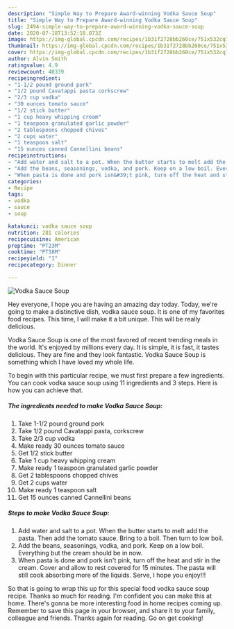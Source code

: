 ```yaml
---
description: "Simple Way to Prepare Award-winning Vodka Sauce Soup"
title: "Simple Way to Prepare Award-winning Vodka Sauce Soup"
slug: 2494-simple-way-to-prepare-award-winning-vodka-sauce-soup
date: 2020-07-18T13:52:18.073Z
image: https://img-global.cpcdn.com/recipes/1b31f2728bb260ce/751x532cq70/vodka-sauce-soup-recipe-main-photo.jpg
thumbnail: https://img-global.cpcdn.com/recipes/1b31f2728bb260ce/751x532cq70/vodka-sauce-soup-recipe-main-photo.jpg
cover: https://img-global.cpcdn.com/recipes/1b31f2728bb260ce/751x532cq70/vodka-sauce-soup-recipe-main-photo.jpg
author: Alvin Smith
ratingvalue: 4.9
reviewcount: 40339
recipeingredient:
- "1-1/2 pound ground pork"
- "1/2 pound Cavatappi pasta corkscrew"
- "2/3 cup vodka"
- "30 ounces tomato sauce"
- "1/2 stick butter"
- "1 cup heavy whipping cream"
- "1 teaspoon granulated garlic powder"
- "2 tablespoons chopped chives"
- "2 cups water"
- "1 teaspoon salt"
- "15 ounces canned Cannellini beans"
recipeinstructions:
- "Add water and salt to a pot. When the butter starts to melt add the pasta. Then add the tomato sauce. Bring to a boil. Then turn to low boil."
- "Add the beans, seasonings, vodka, and pork. Keep on a low boil. Everything but the cream should be in now."
- "When pasta is done and pork isn&#39;t pink, turn off the heat and stir in the cream. Cover and allow to rest covered for 15 minutes. The pasta will still cook absorbing more of the liquids. Serve, I hope you enjoy!!!"
categories:
- Recipe
tags:
- vodka
- sauce
- soup

katakunci: vodka sauce soup 
nutrition: 281 calories
recipecuisine: American
preptime: "PT23M"
cooktime: "PT38M"
recipeyield: "1"
recipecategory: Dinner

---
```



![Vodka Sauce Soup](https://img-global.cpcdn.com/recipes/1b31f2728bb260ce/751x532cq70/vodka-sauce-soup-recipe-main-photo.jpg)

Hey everyone, I hope you are having an amazing day today. Today, we're going to make a distinctive dish, vodka sauce soup. It is one of my favorites food recipes. This time, I will make it a bit unique. This will be really delicious.



Vodka Sauce Soup is one of the most favored of recent trending meals in the world. It's enjoyed by millions every day. It is simple, it is fast, it tastes delicious. They are fine and they look fantastic. Vodka Sauce Soup is something which I have loved my whole life.


To begin with this particular recipe, we must first prepare a few ingredients. You can cook vodka sauce soup using 11 ingredients and 3 steps. Here is how you can achieve that.

<!--inarticleads1-->

##### The ingredients needed to make Vodka Sauce Soup:

1. Take 1-1/2 pound ground pork
1. Take 1/2 pound Cavatappi pasta, corkscrew
1. Take 2/3 cup vodka
1. Make ready 30 ounces tomato sauce
1. Get 1/2 stick butter
1. Take 1 cup heavy whipping cream
1. Make ready 1 teaspoon granulated garlic powder
1. Get 2 tablespoons chopped chives
1. Get 2 cups water
1. Make ready 1 teaspoon salt
1. Get 15 ounces canned Cannellini beans




<!--inarticleads2-->

##### Steps to make Vodka Sauce Soup:

1. Add water and salt to a pot. When the butter starts to melt add the pasta. Then add the tomato sauce. Bring to a boil. Then turn to low boil.
1. Add the beans, seasonings, vodka, and pork. Keep on a low boil. Everything but the cream should be in now.
1. When pasta is done and pork isn&#39;t pink, turn off the heat and stir in the cream. Cover and allow to rest covered for 15 minutes. The pasta will still cook absorbing more of the liquids. Serve, I hope you enjoy!!!




So that is going to wrap this up for this special food vodka sauce soup recipe. Thanks so much for reading. I'm confident you can make this at home. There's gonna be more interesting food in home recipes coming up. Remember to save this page in your browser, and share it to your family, colleague and friends. Thanks again for reading. Go on get cooking!

